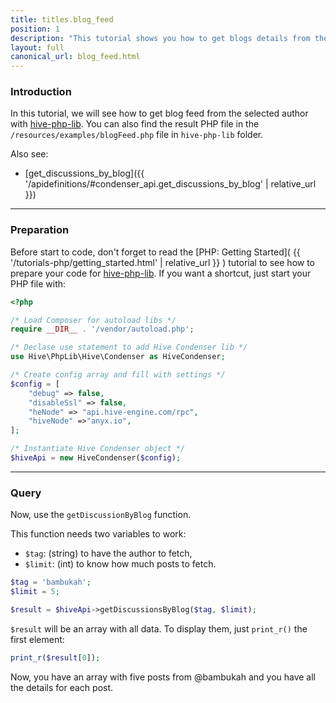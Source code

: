 ```yaml
---
title: titles.blog_feed
position: 1
description: "This tutorial shows you how to get blogs details from the specified author, limited to five results."
layout: full
canonical_url: blog_feed.html
---
```


### Introduction

In this tutorial, we will see how to get blog feed from the selected author with [hive-php-lib](https://gitlab.syncad.com/hive/hive-php-lib). You can also find the result PHP file in the `/resources/examples/blogFeed.php` file in `hive-php-lib` folder.

Also see:
* [get_discussions_by_blog]({{ '/apidefinitions/#condenser_api.get_discussions_by_blog' | relative_url }})

---

### Preparation

Before start to code, don't forget to read the [PHP: Getting Started]( {{ '/tutorials-php/getting_started.html' | relative_url }} ) tutorial to see how to prepare your code for [hive-php-lib](https://gitlab.syncad.com/hive/hive-php-lib).
If you want a shortcut, just start your PHP file with:

```php
<?php

/* Load Composer for autoload libs */
require __DIR__ . '/vendor/autoload.php';

/* Declase use statement to add Hive Condenser lib */
use Hive\PhpLib\Hive\Condenser as HiveCondenser;

/* Create config array and fill with settings */
$config = [
    "debug" => false,
    "disableSsl" => false,
    "heNode" => "api.hive-engine.com/rpc",
    "hiveNode" =>"anyx.io",
];

/* Instantiate Hive Condenser object */
$hiveApi = new HiveCondenser($config);
```

---

### Query

Now, use the `getDiscussionByBlog` function.

This function needs two variables to work:

- `$tag`: (string) to have the author to fetch,
- `$limit`: (int) to know how much posts to fetch.

```php
$tag = 'bambukah';
$limit = 5;

$result = $hiveApi->getDiscussionsByBlog($tag, $limit);
```

`$result` will be an array with all data. To display them, just `print_r()` the first element:

```php
print_r($result[0]);
```

Now, you have an array with five posts from @bambukah and you have all the details for each post.
